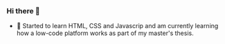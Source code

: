 ### Hi there 👋



- 🌱 Started to learn HTML, CSS and Javascrip and am currently learning how a low-code platform works as part of my master's thesis. 




